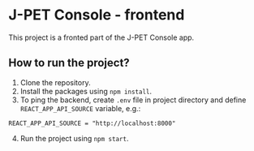 # J-PET Console - frontend

This project is a fronted part of the J-PET Console app.

## How to run the project?

1. Clone the repository.
2. Install the packages using `npm install`.
3. To ping the backend, create `.env` file in project directory and define `REACT_APP_API_SOURCE` variable, e.g.:

```
REACT_APP_API_SOURCE = "http://localhost:8000"
```

4. Run the project using `npm start`.
